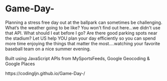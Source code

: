 # Game-Day-

<p> Planning a stress free day out at the ballpark can sometimes be challenging. What’s the weather going to be like? You won't find out here...we didn't use that API. What should I eat before I go? Are there good parking spots near the stadium? Let US help YOU plan your day efficiently so you can spend more time enjoying the things that matter the most….watching your favorite baseball team on a nice summer evening.</p>

<p> Built using JavaScript APIs from MySportsFeeds, Google Geocoding & Google Places </p>

<p>https://codingljn.github.io/Game-Day-/</p>
